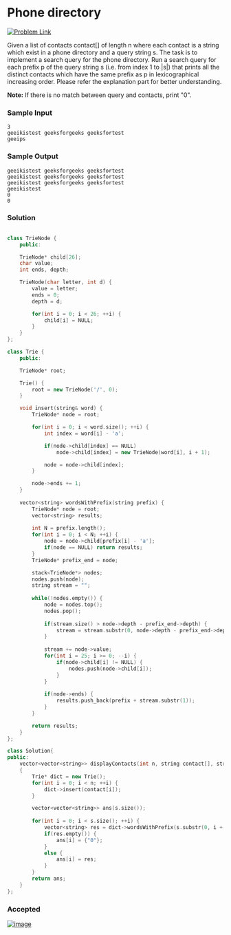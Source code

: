 # Phone directory

[![Problem Link](https://img.shields.io/badge/GeeksforGeeks-298D46?style=for-the-badge&logo=geeksforgeeks&logoColor=white)](https://practice.geeksforgeeks.org/problems/phone-directory4628/1/#)

Given a list of contacts contact[] of length n where each contact is a string which exist in a phone directory and a query string s. The task is to implement a search query for the phone directory. Run a search query for each prefix p of the query string s (i.e. from  index 1 to |s|) that prints all the distinct contacts which have the same prefix as p in lexicographical increasing order. Please refer the explanation part for better understanding.

**Note:** If there is no match between query and contacts, print "0".

### Sample Input
```
3
geeikistest geeksforgeeks geeksfortest
geeips
```

### Sample Output
```
geeikistest geeksforgeeks geeksfortest 
geeikistest geeksforgeeks geeksfortest 
geeikistest geeksforgeeks geeksfortest 
geeikistest 
0 
0 
```

### Solution
```cpp

class TrieNode {
    public:

    TrieNode* child[26];
    char value;
    int ends, depth;

    TrieNode(char letter, int d) {
        value = letter;
        ends = 0;
        depth = d;

        for(int i = 0; i < 26; ++i) {
            child[i] = NULL;
        }
    }
};

class Trie {
    public:

    TrieNode* root;

    Trie() {
        root = new TrieNode('/', 0);
    }

    void insert(string& word) {
        TrieNode* node = root;

        for(int i = 0; i < word.size(); ++i) {
            int index = word[i] - 'a';

            if(node->child[index] == NULL)
                node->child[index] = new TrieNode(word[i], i + 1);

            node = node->child[index];
        }

        node->ends += 1;
    }
    
    vector<string> wordsWithPrefix(string prefix) {
        TrieNode* node = root;
        vector<string> results;
    
        int N = prefix.length();
        for(int i = 0; i < N; ++i) {
            node = node->child[prefix[i] - 'a'];
            if(node == NULL) return results;
        }
        TrieNode* prefix_end = node;

        stack<TrieNode*> nodes;
        nodes.push(node);
        string stream = "";
        
        while(!nodes.empty()) {
            node = nodes.top();
            nodes.pop();
        
            if(stream.size() > node->depth - prefix_end->depth) {
                stream = stream.substr(0, node->depth - prefix_end->depth);
            }
            
            stream += node->value;
            for(int i = 25; i >= 0; --i) {
                if(node->child[i] != NULL) {
                    nodes.push(node->child[i]);
                }
            }
            
            if(node->ends) {
                results.push_back(prefix + stream.substr(1));
            }
        }

        return results;
    }
};

class Solution{
public:
    vector<vector<string>> displayContacts(int n, string contact[], string s)
    {
        Trie* dict = new Trie();
        for(int i = 0; i < n; ++i) {
            dict->insert(contact[i]);
        }

        vector<vector<string>> ans(s.size());
        
        for(int i = 0; i < s.size(); ++i) {
            vector<string> res = dict->wordsWithPrefix(s.substr(0, i + 1));
            if(res.empty()) {
                ans[i] = {"0"};
            }
            else {
                ans[i] = res;
            }
        }
        return ans;
    }
};
```

### Accepted
[![image](https://user-images.githubusercontent.com/44930179/148439620-cfd6d275-3746-4b1d-90b7-63e49c3e7115.png)](#)
